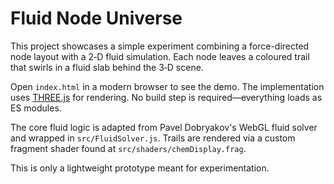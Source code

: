# Fluid Node Universe

This project showcases a simple experiment combining a force-directed node layout with a 2‑D fluid simulation. Each node leaves a coloured trail that swirls in a fluid slab behind the 3‑D scene.

Open `index.html` in a modern browser to see the demo. The implementation uses [THREE.js](https://threejs.org) for rendering. No build step is required—everything loads as ES modules.

The core fluid logic is adapted from Pavel Dobryakov's WebGL fluid solver and wrapped in `src/FluidSolver.js`. Trails are rendered via a custom fragment shader found at `src/shaders/chemDisplay.frag`.

This is only a lightweight prototype meant for experimentation.
